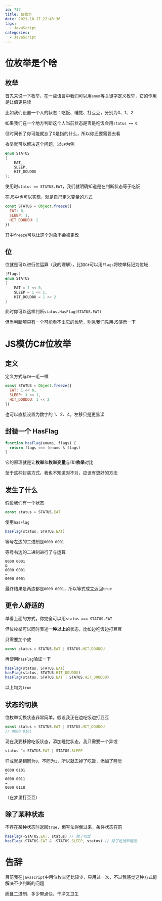 ```yaml
---
id: 747
title: 位枚举
date: 2021-10-17 22:43:36
tags:
  - JavaScript
categories:
  - JavaScript
---
```


# 位枚举是个啥

## 枚举

首先来说一下枚举，在一些语言中我们可以用`enum`等关键字定义枚举，它的作用是让值更易读

比如我们设置一个人的状态：吃饭、睡觉、打豆豆，分别为0、1、2

<!--more-->

如果我们在一个地方判断这个人当前状态是否是吃饭会用`status == 0`

但时间长了你可能就忘了0是指的什么，所以你还要需要去看

枚举就可以解决这个问题，以`C#`为例

```csharp
enum STATUS
{
    EAT,
    SLEEP,
    HIT_DOUDOU
};
```

使用时`status == STATUS.EAT`，我们就明确知道是在判断状态等于吃饭

在JS中也可以实现，就是自己定义变量的方式

```javascript
const STATUS = Object.freeze({
  EAT: 0,
  SLEEP: 1,
  HIT_DOUDOU: 2
})
```

其中`freeze`可以让这个对象不会被更改

## 位

位就是可以进行位运算（我的理解），比如`C#`可以用`Flags`将枚举标记为位域

```csharp
[Flags]
enum STATUS
{
    EAT = 1 << 0,
    SLEEP = 1 << 1,
    HIT_DOUDOU = 1 << 2
}
```

此时你可以这样判断`status.HasFlag(STATUS.EAT)`

但当判断项只有一个可能看不出它的优势，别急我们先用JS演示一下

# JS模仿C#位枚举

## 定义

定义方式与`C#`一毛一样

```javascript
const STATUS = Object.freeze({
  EAT: 1 << 0,
  SLEEP: 1 << 1,
  HIT_DOUDOU: 1 << 2
})
```

也可以直接设置为数字的 1、2、4，左移只是更易读

## 封装一个 HasFlag

```javascript
function hasFlag(enums, flags) {
  return flags === (enums & flags)
}
```

它的原理就是让**枚举**和**枚举变量**与(&)**枚举**对比

至于这种封装方式，我也不知道对不对，应该有更好的方法

## 发生了什么

假设我们有一个状态

```javascript
const status = STATUS.EAT
```

使用`hasFlag`

```javascript
hasFlag(status, STATUS.EAT)
```

等号左边的二进制是`0000 0001`

等号右边的二进制进行了与运算

```
0000 0001
&
0000 0001
=
0000 0001
```

最终结果是两边都是`0000 0001`，所以等式成立返回`true`

## 更令人舒适的

单看上面的方式，你完全可以用`status === STATUS.EAT`

但位枚举可以同时表述**一种以上**的状态，比如边吃饭边打豆豆

只需要加个或

```javascript
const status = STATUS.EAT | STATUS.HIT_DOUDOU
```

再使用`hasFlag`验证一下

```javascript
hasFlag(status, STATUS.EAT)
hasFlag(status, STATUS.HIT_DOUDOU)
hasFlag(status, STATUS.EAT | STATUS.HIT_DOUDOU)
```

以上均为`true`

## 状态的切换

位枚举切换状态非常简单，假设我正在边吃饭边打豆豆

```javascript
const status = STATUS.EAT | STATUS.HIT_DOUDOU
// 0000 0101
```

现在我要移除吃饭状态，添加睡觉状态，我只需要一个异或

<!-- eslint-disable no-global-assign -->
```javascript
status ^= STATUS.EAT | STATUS.SLEEP
```

异或就是相同为`0`，不同为`1`，所以就去掉了吃饭，添加了睡觉

```
0000 0101
^
0000 0011
=
0000 0110
```

（在梦里打豆豆）

## 除了某种状态

不存在某种状态时返回`true`，但写法得倒过来，条件状态在前

```javascript
hasFlag(~STATUS.EAT, status) // 除了吃饭
hasFlag(~STATUS.EAT & ~STATUS.SLEEP, status) // 除了吃饭和睡觉
```

# 告辞

目前我在`javascript`中用位枚举还比较少，只用过一次，不过我感觉这种方式能解决不少判断的问题

而且二进制，多少带点快，干净又卫生
